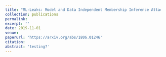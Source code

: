 ```yaml
---
title: "ML-Leaks: Model and Data Independent Membership Inference Attacks and Defenses on Machine Learning Models"
collection: publications
permalink: 
excerpt: ''
date: 2019-11-01
venue: 
paperurl: 'https://arxiv.org/abs/1806.01246'
citation: 
abstract: 'testing?'
---
```




